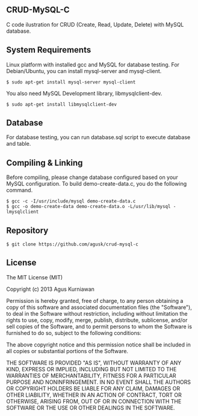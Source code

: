 ## CRUD-MySQL-C
C code ilustration for CRUD (Create, Read, Update, Delete) with MySQL database.

## System Requirements

Linux platform with installed gcc and MySQL for database testing. For Debian/Ubuntu, you can install mysql-server and mysql-client.

    $ sudo apt-get install mysql-server mysql-client

You also need MySQL Development library, libmysqlclient-dev.

    $ sudo apt-get install libmysqlclient-dev

## Database

For database testing, you can run database.sql script to execute database and table.

## Compiling & Linking

Before compiling, please change database configured based on your MySQL configuration. To build demo-create-data.c, you do the following command. 

    $ gcc -c -I/usr/include/mysql demo-create-data.c 
    $ gcc -o demo-create-data demo-create-data.o -L/usr/lib/mysql -lmysqlclient

## Repository

    $ git clone https://github.com/agusk/crud-mysql-c
    
## License

The MIT License (MIT)

Copyright (c) 2013 Agus Kurniawan

Permission is hereby granted, free of charge, to any person obtaining a copy of
this software and associated documentation files (the "Software"), to deal in
the Software without restriction, including without limitation the rights to
use, copy, modify, merge, publish, distribute, sublicense, and/or sell copies of
the Software, and to permit persons to whom the Software is furnished to do so,
subject to the following conditions:

The above copyright notice and this permission notice shall be included in all
copies or substantial portions of the Software.

THE SOFTWARE IS PROVIDED "AS IS", WITHOUT WARRANTY OF ANY KIND, EXPRESS OR
IMPLIED, INCLUDING BUT NOT LIMITED TO THE WARRANTIES OF MERCHANTABILITY, FITNESS
FOR A PARTICULAR PURPOSE AND NONINFRINGEMENT. IN NO EVENT SHALL THE AUTHORS OR
COPYRIGHT HOLDERS BE LIABLE FOR ANY CLAIM, DAMAGES OR OTHER LIABILITY, WHETHER
IN AN ACTION OF CONTRACT, TORT OR OTHERWISE, ARISING FROM, OUT OF OR IN
CONNECTION WITH THE SOFTWARE OR THE USE OR OTHER DEALINGS IN THE SOFTWARE.
